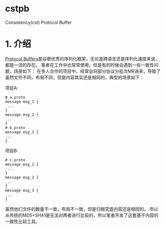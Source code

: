# cstpb
Consistency(cst) Protocol Buffer

# 1. 介绍
[Protocol Buffers](https://protobuf.dev)是谷歌优秀的序列化框架，无论是跨语言还是序列化速度来说，都是一流的存在。
笔者在工作中也常常使用，但是有的时候会遇到一些一致性问题，场景如下：
在多人合作的项目中，经常会将部分协议分批次MR进来，导致了虽然文件不同，布局不同，但是内容其实还是相同的，典型的场景如下：

项目A:
```
# a.proto
message msg_1 {
 ...
}
message msg_2 {
...
}
# b.proto
message msg_3 {
...
}
```
项目B:
```
# c.proto
message msg_1 {
 ...
}
message msg_2 {
...
}
message msg_3 {
...
}
```
虽然他们文件的数量不一致，布局不一致，但是归根究底内容还是相同的。
所以从传统的MD5+SHA1是无法对两者进行比较的，所以笔者开发了这套基于内容的一致性比较工具。
